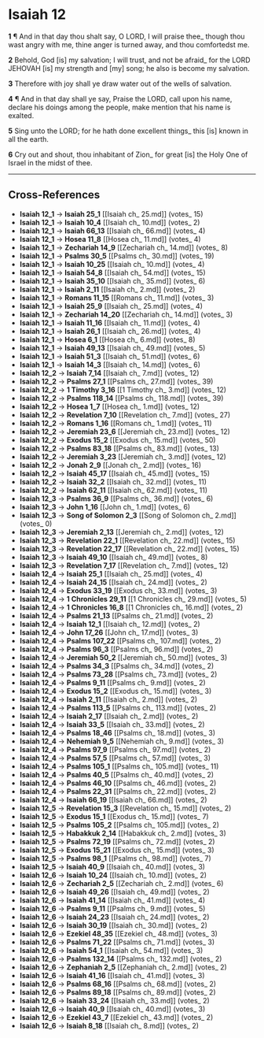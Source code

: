 # Isaiah 12

**1** ¶ And in that day thou shalt say, O LORD, I will praise thee_ though thou wast angry with me, thine anger is turned away, and thou comfortedst me.

**2** Behold, God [is] my salvation; I will trust, and not be afraid_ for the LORD JEHOVAH [is] my strength and [my] song; he also is become my salvation.

**3** Therefore with joy shall ye draw water out of the wells of salvation.

**4** ¶ And in that day shall ye say, Praise the LORD, call upon his name, declare his doings among the people, make mention that his name is exalted.

**5** Sing unto the LORD; for he hath done excellent things_ this [is] known in all the earth.

**6** Cry out and shout, thou inhabitant of Zion_ for great [is] the Holy One of Israel in the midst of thee.

---

## Cross-References

- **Isaiah 12_1** → **Isaiah 25_1** [[Isaiah ch_ 25.md]] (votes_ 15)
- **Isaiah 12_1** → **Isaiah 10_4** [[Isaiah ch_ 10.md]] (votes_ 2)
- **Isaiah 12_1** → **Isaiah 66_13** [[Isaiah ch_ 66.md]] (votes_ 4)
- **Isaiah 12_1** → **Hosea 11_8** [[Hosea ch_ 11.md]] (votes_ 4)
- **Isaiah 12_1** → **Zechariah 14_9** [[Zechariah ch_ 14.md]] (votes_ 8)
- **Isaiah 12_1** → **Psalms 30_5** [[Psalms ch_ 30.md]] (votes_ 19)
- **Isaiah 12_1** → **Isaiah 10_25** [[Isaiah ch_ 10.md]] (votes_ 4)
- **Isaiah 12_1** → **Isaiah 54_8** [[Isaiah ch_ 54.md]] (votes_ 15)
- **Isaiah 12_1** → **Isaiah 35_10** [[Isaiah ch_ 35.md]] (votes_ 6)
- **Isaiah 12_1** → **Isaiah 2_11** [[Isaiah ch_ 2.md]] (votes_ 2)
- **Isaiah 12_1** → **Romans 11_15** [[Romans ch_ 11.md]] (votes_ 3)
- **Isaiah 12_1** → **Isaiah 25_9** [[Isaiah ch_ 25.md]] (votes_ 4)
- **Isaiah 12_1** → **Zechariah 14_20** [[Zechariah ch_ 14.md]] (votes_ 3)
- **Isaiah 12_1** → **Isaiah 11_16** [[Isaiah ch_ 11.md]] (votes_ 4)
- **Isaiah 12_1** → **Isaiah 26_1** [[Isaiah ch_ 26.md]] (votes_ 4)
- **Isaiah 12_1** → **Hosea 6_1** [[Hosea ch_ 6.md]] (votes_ 8)
- **Isaiah 12_1** → **Isaiah 49_13** [[Isaiah ch_ 49.md]] (votes_ 5)
- **Isaiah 12_1** → **Isaiah 51_3** [[Isaiah ch_ 51.md]] (votes_ 6)
- **Isaiah 12_1** → **Isaiah 14_3** [[Isaiah ch_ 14.md]] (votes_ 6)
- **Isaiah 12_2** → **Isaiah 7_14** [[Isaiah ch_ 7.md]] (votes_ 12)
- **Isaiah 12_2** → **Psalms 27_1** [[Psalms ch_ 27.md]] (votes_ 39)
- **Isaiah 12_2** → **1 Timothy 3_16** [[1 Timothy ch_ 3.md]] (votes_ 12)
- **Isaiah 12_2** → **Psalms 118_14** [[Psalms ch_ 118.md]] (votes_ 39)
- **Isaiah 12_2** → **Hosea 1_7** [[Hosea ch_ 1.md]] (votes_ 12)
- **Isaiah 12_2** → **Revelation 7_10** [[Revelation ch_ 7.md]] (votes_ 27)
- **Isaiah 12_2** → **Romans 1_16** [[Romans ch_ 1.md]] (votes_ 11)
- **Isaiah 12_2** → **Jeremiah 23_6** [[Jeremiah ch_ 23.md]] (votes_ 12)
- **Isaiah 12_2** → **Exodus 15_2** [[Exodus ch_ 15.md]] (votes_ 50)
- **Isaiah 12_2** → **Psalms 83_18** [[Psalms ch_ 83.md]] (votes_ 13)
- **Isaiah 12_2** → **Jeremiah 3_23** [[Jeremiah ch_ 3.md]] (votes_ 12)
- **Isaiah 12_2** → **Jonah 2_9** [[Jonah ch_ 2.md]] (votes_ 16)
- **Isaiah 12_2** → **Isaiah 45_17** [[Isaiah ch_ 45.md]] (votes_ 15)
- **Isaiah 12_2** → **Isaiah 32_2** [[Isaiah ch_ 32.md]] (votes_ 11)
- **Isaiah 12_2** → **Isaiah 62_11** [[Isaiah ch_ 62.md]] (votes_ 11)
- **Isaiah 12_3** → **Psalms 36_9** [[Psalms ch_ 36.md]] (votes_ 6)
- **Isaiah 12_3** → **John 1_16** [[John ch_ 1.md]] (votes_ 6)
- **Isaiah 12_3** → **Song of Solomon 2_3** [[Song of Solomon ch_ 2.md]] (votes_ 0)
- **Isaiah 12_3** → **Jeremiah 2_13** [[Jeremiah ch_ 2.md]] (votes_ 12)
- **Isaiah 12_3** → **Revelation 22_1** [[Revelation ch_ 22.md]] (votes_ 15)
- **Isaiah 12_3** → **Revelation 22_17** [[Revelation ch_ 22.md]] (votes_ 15)
- **Isaiah 12_3** → **Isaiah 49_10** [[Isaiah ch_ 49.md]] (votes_ 8)
- **Isaiah 12_3** → **Revelation 7_17** [[Revelation ch_ 7.md]] (votes_ 12)
- **Isaiah 12_4** → **Isaiah 25_1** [[Isaiah ch_ 25.md]] (votes_ 4)
- **Isaiah 12_4** → **Isaiah 24_15** [[Isaiah ch_ 24.md]] (votes_ 2)
- **Isaiah 12_4** → **Exodus 33_19** [[Exodus ch_ 33.md]] (votes_ 3)
- **Isaiah 12_4** → **1 Chronicles 29_11** [[1 Chronicles ch_ 29.md]] (votes_ 5)
- **Isaiah 12_4** → **1 Chronicles 16_8** [[1 Chronicles ch_ 16.md]] (votes_ 2)
- **Isaiah 12_4** → **Psalms 21_13** [[Psalms ch_ 21.md]] (votes_ 2)
- **Isaiah 12_4** → **Isaiah 12_1** [[Isaiah ch_ 12.md]] (votes_ 2)
- **Isaiah 12_4** → **John 17_26** [[John ch_ 17.md]] (votes_ 3)
- **Isaiah 12_4** → **Psalms 107_22** [[Psalms ch_ 107.md]] (votes_ 2)
- **Isaiah 12_4** → **Psalms 96_3** [[Psalms ch_ 96.md]] (votes_ 2)
- **Isaiah 12_4** → **Jeremiah 50_2** [[Jeremiah ch_ 50.md]] (votes_ 3)
- **Isaiah 12_4** → **Psalms 34_3** [[Psalms ch_ 34.md]] (votes_ 2)
- **Isaiah 12_4** → **Psalms 73_28** [[Psalms ch_ 73.md]] (votes_ 2)
- **Isaiah 12_4** → **Psalms 9_11** [[Psalms ch_ 9.md]] (votes_ 2)
- **Isaiah 12_4** → **Exodus 15_2** [[Exodus ch_ 15.md]] (votes_ 3)
- **Isaiah 12_4** → **Isaiah 2_11** [[Isaiah ch_ 2.md]] (votes_ 2)
- **Isaiah 12_4** → **Psalms 113_5** [[Psalms ch_ 113.md]] (votes_ 2)
- **Isaiah 12_4** → **Isaiah 2_17** [[Isaiah ch_ 2.md]] (votes_ 2)
- **Isaiah 12_4** → **Isaiah 33_5** [[Isaiah ch_ 33.md]] (votes_ 2)
- **Isaiah 12_4** → **Psalms 18_46** [[Psalms ch_ 18.md]] (votes_ 3)
- **Isaiah 12_4** → **Nehemiah 9_5** [[Nehemiah ch_ 9.md]] (votes_ 3)
- **Isaiah 12_4** → **Psalms 97_9** [[Psalms ch_ 97.md]] (votes_ 2)
- **Isaiah 12_4** → **Psalms 57_5** [[Psalms ch_ 57.md]] (votes_ 3)
- **Isaiah 12_4** → **Psalms 105_1** [[Psalms ch_ 105.md]] (votes_ 11)
- **Isaiah 12_4** → **Psalms 40_5** [[Psalms ch_ 40.md]] (votes_ 2)
- **Isaiah 12_4** → **Psalms 46_10** [[Psalms ch_ 46.md]] (votes_ 2)
- **Isaiah 12_4** → **Psalms 22_31** [[Psalms ch_ 22.md]] (votes_ 2)
- **Isaiah 12_4** → **Isaiah 66_19** [[Isaiah ch_ 66.md]] (votes_ 2)
- **Isaiah 12_5** → **Revelation 15_3** [[Revelation ch_ 15.md]] (votes_ 2)
- **Isaiah 12_5** → **Exodus 15_1** [[Exodus ch_ 15.md]] (votes_ 7)
- **Isaiah 12_5** → **Psalms 105_2** [[Psalms ch_ 105.md]] (votes_ 2)
- **Isaiah 12_5** → **Habakkuk 2_14** [[Habakkuk ch_ 2.md]] (votes_ 3)
- **Isaiah 12_5** → **Psalms 72_19** [[Psalms ch_ 72.md]] (votes_ 2)
- **Isaiah 12_5** → **Exodus 15_21** [[Exodus ch_ 15.md]] (votes_ 3)
- **Isaiah 12_5** → **Psalms 98_1** [[Psalms ch_ 98.md]] (votes_ 7)
- **Isaiah 12_5** → **Isaiah 40_9** [[Isaiah ch_ 40.md]] (votes_ 3)
- **Isaiah 12_6** → **Isaiah 10_24** [[Isaiah ch_ 10.md]] (votes_ 2)
- **Isaiah 12_6** → **Zechariah 2_5** [[Zechariah ch_ 2.md]] (votes_ 6)
- **Isaiah 12_6** → **Isaiah 49_26** [[Isaiah ch_ 49.md]] (votes_ 2)
- **Isaiah 12_6** → **Isaiah 41_14** [[Isaiah ch_ 41.md]] (votes_ 4)
- **Isaiah 12_6** → **Psalms 9_11** [[Psalms ch_ 9.md]] (votes_ 5)
- **Isaiah 12_6** → **Isaiah 24_23** [[Isaiah ch_ 24.md]] (votes_ 2)
- **Isaiah 12_6** → **Isaiah 30_19** [[Isaiah ch_ 30.md]] (votes_ 2)
- **Isaiah 12_6** → **Ezekiel 48_35** [[Ezekiel ch_ 48.md]] (votes_ 3)
- **Isaiah 12_6** → **Psalms 71_22** [[Psalms ch_ 71.md]] (votes_ 3)
- **Isaiah 12_6** → **Isaiah 54_1** [[Isaiah ch_ 54.md]] (votes_ 3)
- **Isaiah 12_6** → **Psalms 132_14** [[Psalms ch_ 132.md]] (votes_ 2)
- **Isaiah 12_6** → **Zephaniah 2_5** [[Zephaniah ch_ 2.md]] (votes_ 2)
- **Isaiah 12_6** → **Isaiah 41_16** [[Isaiah ch_ 41.md]] (votes_ 3)
- **Isaiah 12_6** → **Psalms 68_16** [[Psalms ch_ 68.md]] (votes_ 2)
- **Isaiah 12_6** → **Psalms 89_18** [[Psalms ch_ 89.md]] (votes_ 2)
- **Isaiah 12_6** → **Isaiah 33_24** [[Isaiah ch_ 33.md]] (votes_ 2)
- **Isaiah 12_6** → **Isaiah 40_9** [[Isaiah ch_ 40.md]] (votes_ 3)
- **Isaiah 12_6** → **Ezekiel 43_7** [[Ezekiel ch_ 43.md]] (votes_ 2)
- **Isaiah 12_6** → **Isaiah 8_18** [[Isaiah ch_ 8.md]] (votes_ 2)
